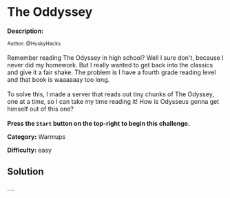# The Oddyssey

**Description:**

<small>Author: @HuskyHacks</small><br><br>Remember reading The Odyssey in high school? Well I sure don't, because I never did my homework. But I really wanted to get back into the classics and give it a fair shake. The problem is I have a fourth grade reading level and that book is waaaaaay too long. <br><br>
To solve this, I made a server that reads out tiny chunks of The Odyssey, one at a time, so I can take my time reading it! How is Odysseus gonna get himself out of this one? <br><br>
<b>Press the <code>Start</code> button on the top-right to begin this challenge.</b>


**Category:** Warmups

**Difficulty:** easy

## Solution

....
